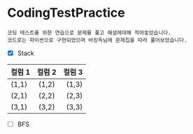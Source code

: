 # CodingTestPractice
```
코딩 테스트를 위한 연습으로 문제를 풀고 해설에대해 적어놓았습니다.
코드로는 파이썬으로 구현되었으며 바킹독님에 문제집을 따라 풀어보았습니다.
```
- [x] Stack</br>

| 컬럼 1 | 컬럼 2 | 컬럼 3 |
| :----- | :----: | -----: |
| (1,1)  | (1,2)  |  (1,3) |
| (2,1)  | (2,2)  |  (2,3) |
| (3,1)  | (3,2)  |  (3,3) |

- [ ] BFS
